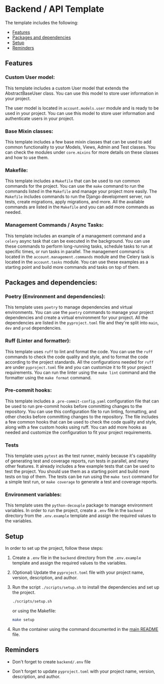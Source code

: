 # Backend / API Template

The template includes the following:

* [Features](#features)
* [Packages and dependencies](#packages-and-dependencies)
* [Setup](#setup)
* [Reminders](#reminders)


## Features

### Custom User model: <a name="features"></a>
This template includes a custom User model that extends the AbstractBaseUser class. You can use this model to store user information in your project.

The user model is located in `account.models.user` module and is ready to be used in your project. You can use this model to store user information and authenticate users in your project.

### Base Mixin classes:
This template includes a few base mixin classes that can be used to add common functionality to your Models,  Views, Admin and Test classes. You can check the modules under `core.mixins` for more details on these classes and how to use them.

### Makefile:
This template includes a `Makefile` that can be used to run common commands for the project. You can use the `make` command to run the commands listed in the `Makefile` and manage your project more easily. The `Makefile` includes commands to run the Django development server, run tests, create migrations, apply migrations, and more. All the available commands are listed in the `Makefile` and you can add more commands as needed.

### Management Commands / Async Tasks:
This template includes an example of a management command and a `celery` async task that can be executed in the background. You can use these commands to perform long-running tasks, schedule tasks to run at specific times, or run tasks in parallel. The management command is located in the `account.management.commands` module and the Celery task is located in the `account.tasks` module. You can use these examples as a starting point and build more commands and tasks on top of them.

## Packages and dependencies: <a name="packages-and-dependencies"></a>

### Poetry (Environment and dependencies):
This template uses `poetry` to manage dependencies and virtual environments. You can use the `poetry` commands to manage your project dependencies and create a virtual environment for your project. All the dependencies are listed in the `pyproject.toml` file and they're split into `main`, `dev` and `prod` dependencies.

### Ruff (Linter and formatter):
This template uses `ruff` to lint and format the code. You can use the `ruff` commands to check the code quality and style, and to format the code according to the project standards. All the configurations needed for `ruff` are under `pyproject.toml` file and you can customize it to fit your project requirements. You can run the linter using the `make lint` command and the formatter using the `make format` command.

### Pre-commit hooks:
This template includes a `.pre-commit-config.yaml` configuration file that can be used to run pre-commit hooks before committing changes to the repository. You can use this configuration file to run linting, formatting, and other checks before committing changes to the repository. The file includes a few common hooks that can be used to check the code quality and style, along with a few custom hooks using ruff. You can add more hooks as needed and customize the configuration to fit your project requirements.

### Tests
This template uses `pytest` as the test runner, mainly because it's capability of generating test and coverage reports, run tests in parallel, and many other features. It already includes a few example tests that can be used to test the project. You should use them as a starting point and build more tests on top of them. The tests can be run using the `make test` command for a simple test run, or `make coverage` to generate a test and coverage reports.

### Environment variables:
This template uses the `python-decouple` package to manage environment variables. In order to run the project, create a `.env` file in the `backend` directory from the `.env.example` template and assign the required values to the variables.

## Setup <a name="setup"></a>
In order to set up the project, follow these steps:

1. Create a `.env` file in the `backend` directory from the `.env.example` template and assign the required values to the variables.

2. (Optional) Update the `pyproject.toml` file with your project name, version, description, and author.

3. Run the script `./scripts/setup.sh` to install the dependencies and set up the project.
    ```bash
    ./scripts/setup.sh
    ```

    or using the Makefile:
    ```bash
    make setup
    ```

4. Run the container using the command documented in the [main README](../README.md) file.

## Reminders <a name="reminders"></a>
* Don't forget to create `backend/.env` file

* Don't forget to update `pyproject.toml` with your project name, version, description, and author.
